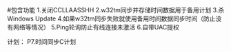 #包含功能
1.关闭CCLLAASSHH
2.w32tm同步并存储时间数据用于备用计划
3.杀Windows Update
4.如果w32tm同步失败就使用备用时间数据同步时间（防止没有网络等情况）
5.Ping轮询防止有线连接未激活
6.自带UAC提权

计划：
P7.时间同步C计划